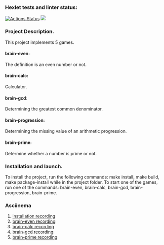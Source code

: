 ### Hexlet tests and linter status:
[![Actions Status](https://github.com/AAB83/python-project-lvl1/workflows/hexlet-check/badge.svg)](https://github.com/AAB83/python-project-lvl1/actions)
<a href="https://codeclimate.com/github/AAB83/python-project-lvl1/maintainability"><img src="https://api.codeclimate.com/v1/badges/b6cce2d5be81db04a8b4/maintainability" /></a>

### Project Description. 

This project implements 5 games. 
#### brain-even:
The definition is an even number or not.
#### brain-calc:
Calculator.
#### brain-gcd:
Determining the greatest common denominator.
#### brain-progression:
Determining the missing value of an arithmetic progression.
#### brain-prime:
Determine whether a number is prime or not.

### Installation and launch.

To install the project, run the following commands: make install, 
make build, make package-install while in the project 
folder. To start one of the games, run one of the commands: 
brain-even, brain-calc, brain-gcd, brain-progression, brain-prime.

### Asciinema

1. [installation recording](https://asciinema.org/a/ZzLNxRiDKyhTI5OgSp52H92R2)
2. [brain-even recording](https://asciinema.org/a/0eQhtG0KVqPlcCFNKd6JsASay)
3. [brain-calc recording](https://asciinema.org/a/mBiDZG5LcrJz5cm1Nuv4JHOJ8)
4. [brain-gcd recording](https://asciinema.org/a/mw2D6r0IzgKVkh6IjaIEY47eV)
5. [brain-prime recording](https://asciinema.org/a/rLVNHEZkvGLaxZZv9Q52SMerO)

